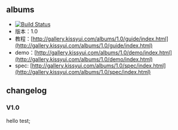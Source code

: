 ## albums

* [![Build Status](https://travis-ci.org/shepherdwind/albums.png?branch=master)](https://travis-ci.org/shepherdwind/albums)
* 版本：1.0
* 教程：[http://gallery.kissyui.com/albums/1.0/guide/index.html](http://gallery.kissyui.com/albums/1.0/guide/index.html)
* demo：[http://gallery.kissyui.com/albums/1.0/demo/index.html](http://gallery.kissyui.com/albums/1.0/demo/index.html)
* spec: [http://gallery.kissyui.com/albums/1.0/spec/index.html](http://gallery.kissyui.com/albums/1.0/spec/index.html)

## changelog

### V1.0

hello test;
